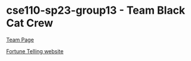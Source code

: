 # cse110-sp23-group13 - Team Black Cat Crew

[Team Page](/admin/team.md)


[Fortune Telling website](https://cse110-sp23-group13.github.io/cse110-sp23-group13/Fortune-Teller)
